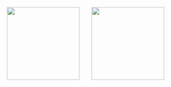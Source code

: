 <div align="center">
<span>  </span>
<img height="170px" src="https://github-readme-stats.vercel.app/api?username=yuanshuai" /><span>  </span><img height="170px" src="https://github-readme-stats.vercel.app/api/top-langs/?username=yuanshuai&layout=compact&langs_count=8" />
<span>  </span>
</div>
